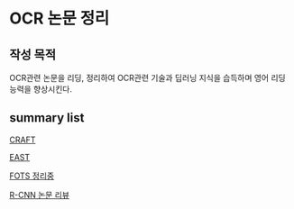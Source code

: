 # OCR 논문 정리
## 작성 목적
OCR관련 논문을 리딩, 정리하여  OCR관련 기술과 딥러닝 지식을 습득하며 영어 리딩 능력을 향상시킨다.

## summary list

[CRAFT](CRAFT.md)

[EAST](EAST.md)

[FOTS 정리중](FOTS.md)

[R-CNN 논문 리뷰](https://steel-single-800.notion.site/Rich-feature-hierarchies-for-accurate-object-detection-and-semantic-segmentation-1d8a5b28c3bb818d85e9e6191c3ae61c)
